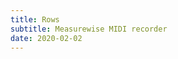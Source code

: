 ```yaml
---
title: Rows
subtitle: Measurewise MIDI recorder
date: 2020-02-02
---
```


<script setup>
	import MidiRows from './midi-rows.vue'
</script>

<client-only>
<MidiRows/>
</client-only>

